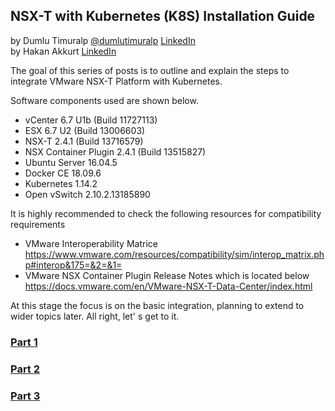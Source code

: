 ## NSX-T with Kubernetes (K8S) Installation Guide
by Dumlu Timuralp [@dumlutimuralp](https://twitter.com/dumlutimuralp) [LinkedIn](https://www.linkedin.com/in/dumlutimuralp/)  
by Hakan Akkurt [LinkedIn](https://www.linkedin.com/in/hakkurt/)

The goal of this series of posts is to outline and explain the steps to integrate VMware NSX-T Platform with Kubernetes. 

Software components used are shown below.

- vCenter 6.7 U1b (Build 11727113)
- ESX 6.7 U2 (Build 13006603)
- NSX-T 2.4.1 (Build 13716579)
- NSX Container Plugin 2.4.1 (Build 13515827)
- Ubuntu Server 16.04.5
- Docker CE 18.09.6
- Kubernetes 1.14.2
- Open vSwitch 2.10.2.13185890

It is highly recommended to check the following resources for compatibility requirements
* VMware Interoperability Matrice  
https://www.vmware.com/resources/compatibility/sim/interop_matrix.php#interop&175=&2=&1=
* VMware NSX Container Plugin Release Notes which is located below  
https://docs.vmware.com/en/VMware-NSX-T-Data-Center/index.html

At this stage the focus is on the basic integration, planning to extend to wider topics later. All right, let' s get to it.

### [Part 1](https://github.com/dumlutimuralp/nsx-t-k8s/blob/master/Part%201/README.md)

### [Part 2]()

### [Part 3]()


